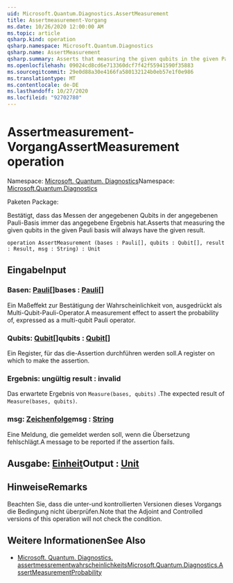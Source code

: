 ```yaml
---
uid: Microsoft.Quantum.Diagnostics.AssertMeasurement
title: Assertmeasurement-Vorgang
ms.date: 10/26/2020 12:00:00 AM
ms.topic: article
qsharp.kind: operation
qsharp.namespace: Microsoft.Quantum.Diagnostics
qsharp.name: AssertMeasurement
qsharp.summary: Asserts that measuring the given qubits in the given Pauli basis will always have the given result.
ms.openlocfilehash: 09024cd8cd6e713360dcf7f42f55941590f35883
ms.sourcegitcommit: 29e0d88a30e4166fa580132124b0eb57e1f0e986
ms.translationtype: MT
ms.contentlocale: de-DE
ms.lasthandoff: 10/27/2020
ms.locfileid: "92702780"
---
```

# <a name="assertmeasurement-operation"></a><span data-ttu-id="a38fa-102">Assertmeasurement-Vorgang</span><span class="sxs-lookup"><span data-stu-id="a38fa-102">AssertMeasurement operation</span></span>

<span data-ttu-id="a38fa-103">Namespace: [Microsoft. Quantum. Diagnostics](xref:Microsoft.Quantum.Diagnostics)</span><span class="sxs-lookup"><span data-stu-id="a38fa-103">Namespace: [Microsoft.Quantum.Diagnostics](xref:Microsoft.Quantum.Diagnostics)</span></span>

<span data-ttu-id="a38fa-104">Paketen [](https://nuget.org/packages/)</span><span class="sxs-lookup"><span data-stu-id="a38fa-104">Package: [](https://nuget.org/packages/)</span></span>


<span data-ttu-id="a38fa-105">Bestätigt, dass das Messen der angegebenen Qubits in der angegebenen Pauli-Basis immer das angegebene Ergebnis hat.</span><span class="sxs-lookup"><span data-stu-id="a38fa-105">Asserts that measuring the given qubits in the given Pauli basis will always have the given result.</span></span>

```qsharp
operation AssertMeasurement (bases : Pauli[], qubits : Qubit[], result : Result, msg : String) : Unit
```


## <a name="input"></a><span data-ttu-id="a38fa-106">Eingabe</span><span class="sxs-lookup"><span data-stu-id="a38fa-106">Input</span></span>

### <a name="bases--pauli"></a><span data-ttu-id="a38fa-107">Basen: [Pauli](xref:microsoft.quantum.lang-ref.pauli)[]</span><span class="sxs-lookup"><span data-stu-id="a38fa-107">bases : [Pauli](xref:microsoft.quantum.lang-ref.pauli)[]</span></span>

<span data-ttu-id="a38fa-108">Ein Maßeffekt zur Bestätigung der Wahrscheinlichkeit von, ausgedrückt als Multi-Qubit-Pauli-Operator.</span><span class="sxs-lookup"><span data-stu-id="a38fa-108">A measurement effect to assert the probability of, expressed as a multi-qubit Pauli operator.</span></span>


### <a name="qubits--qubit"></a><span data-ttu-id="a38fa-109">Qubits: [Qubit](xref:microsoft.quantum.lang-ref.qubit)[]</span><span class="sxs-lookup"><span data-stu-id="a38fa-109">qubits : [Qubit](xref:microsoft.quantum.lang-ref.qubit)[]</span></span>

<span data-ttu-id="a38fa-110">Ein Register, für das die-Assertion durchführen werden soll.</span><span class="sxs-lookup"><span data-stu-id="a38fa-110">A register on which to make the assertion.</span></span>


### <a name="result--__invalidresult__"></a><span data-ttu-id="a38fa-111">Ergebnis: __ungültig <Result>__</span><span class="sxs-lookup"><span data-stu-id="a38fa-111">result : __invalid<Result>__</span></span>

<span data-ttu-id="a38fa-112">Das erwartete Ergebnis von `Measure(bases, qubits)` .</span><span class="sxs-lookup"><span data-stu-id="a38fa-112">The expected result of `Measure(bases, qubits)`.</span></span>


### <a name="msg--string"></a><span data-ttu-id="a38fa-113">msg: [Zeichenfolge](xref:microsoft.quantum.lang-ref.string)</span><span class="sxs-lookup"><span data-stu-id="a38fa-113">msg : [String](xref:microsoft.quantum.lang-ref.string)</span></span>

<span data-ttu-id="a38fa-114">Eine Meldung, die gemeldet werden soll, wenn die Übersetzung fehlschlägt.</span><span class="sxs-lookup"><span data-stu-id="a38fa-114">A message to be reported if the assertion fails.</span></span>



## <a name="output--unit"></a><span data-ttu-id="a38fa-115">Ausgabe: [Einheit](xref:microsoft.quantum.lang-ref.unit)</span><span class="sxs-lookup"><span data-stu-id="a38fa-115">Output : [Unit](xref:microsoft.quantum.lang-ref.unit)</span></span>



## <a name="remarks"></a><span data-ttu-id="a38fa-116">Hinweise</span><span class="sxs-lookup"><span data-stu-id="a38fa-116">Remarks</span></span>

<span data-ttu-id="a38fa-117">Beachten Sie, dass die unter-und kontrollierten Versionen dieses Vorgangs die Bedingung nicht überprüfen.</span><span class="sxs-lookup"><span data-stu-id="a38fa-117">Note that the Adjoint and Controlled versions of this operation will not check the condition.</span></span>

## <a name="see-also"></a><span data-ttu-id="a38fa-118">Weitere Informationen</span><span class="sxs-lookup"><span data-stu-id="a38fa-118">See Also</span></span>

- [<span data-ttu-id="a38fa-119">Microsoft. Quantum. Diagnostics. assertmessrementwahrscheinlichkeits</span><span class="sxs-lookup"><span data-stu-id="a38fa-119">Microsoft.Quantum.Diagnostics.AssertMeasurementProbability</span></span>](xref:Microsoft.Quantum.Diagnostics.AssertMeasurementProbability)